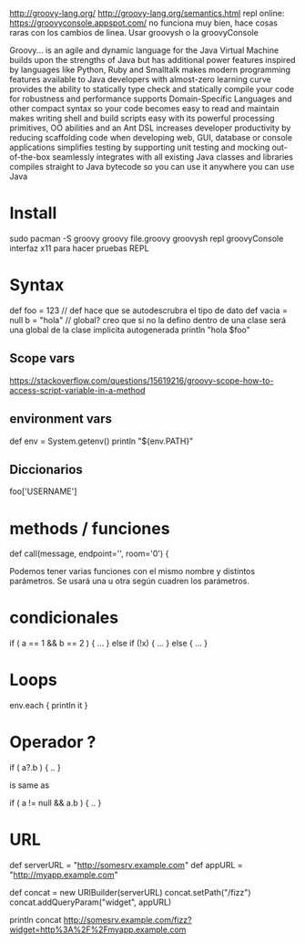 http://groovy-lang.org/
http://groovy-lang.org/semantics.html
repl online: https://groovyconsole.appspot.com/ no funciona muy bien, hace cosas raras con los cambios de linea. Usar groovysh o la groovyConsole


Groovy...
is an agile and dynamic language for the Java Virtual Machine
builds upon the strengths of Java but has additional power features inspired by languages like Python, Ruby and Smalltalk
makes modern programming features available to Java developers with almost-zero learning curve
provides the ability to statically type check and statically compile your code for robustness and performance
supports Domain-Specific Languages and other compact syntax so your code becomes easy to read and maintain
makes writing shell and build scripts easy with its powerful processing primitives, OO abilities and an Ant DSL
increases developer productivity by reducing scaffolding code when developing web, GUI, database or console applications
simplifies testing by supporting unit testing and mocking out-of-the-box
seamlessly integrates with all existing Java classes and libraries
compiles straight to Java bytecode so you can use it anywhere you can use Java


# Install
sudo pacman -S groovy
groovy file.groovy
groovysh
  repl
groovyConsole
  interfaz x11 para hacer pruebas REPL


# Syntax
def foo = 123  // def hace que se autodescrubra el tipo de dato
def vacia = null
b = "hola" // global? creo que si no la defino dentro de una clase será una global de la clase implicita autogenerada
println "hola $foo"

## Scope vars
https://stackoverflow.com/questions/15619216/groovy-scope-how-to-access-script-variable-in-a-method


## environment vars
def env = System.getenv()
println "${env.PATH}"

## Diccionarios
foo['USERNAME']


# methods / funciones
def call(message, endpoint='', room='0') {

Podemos tener varias funciones con el mismo nombre y distintos parámetros. Se usará una u otra según cuadren los parámetros.


# condicionales
if ( a == 1 && b == 2 ) {
    ...
} else if (!x) {
    ...
} else {
    ...
}


# Loops
env.each {
  println it
}



# Operador ?
if ( a?.b ) { .. }

is same as

if ( a != null && a.b ) { .. }


# URL
def serverURL = "http://somesrv.example.com"
def appURL = "http://myapp.example.com"

def concat = new URIBuilder(serverURL)
concat.setPath("/fizz")
concat.addQueryParam("widget", appURL)

println concat
http://somesrv.example.com/fizz?widget=http%3A%2F%2Fmyapp.example.com

